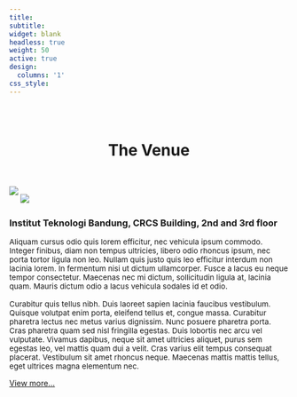 ```yaml
---
title: 
subtitle:
widget: blank
headless: true
weight: 50
active: true
design:
  columns: '1'
css_style: 
---
```


<div class="container-md">
  <h1 style="text-align: center; margin-bottom: 3rem; margin-top: 5rem;">The Venue</h1>
  <div class="row align-items-center">
    <div class="col-md-4" style="margin-bottom:1rem;">
      <img class="rounded" src="media/crcs_f3.jpg" style="margin-bottom:1em;">
      <img class="rounded" src="media/crcs_f2.jpg">
    </div>
    <div class="col-md-8">
      <h3>Institut Teknologi Bandung, CRCS Building, 2nd and 3rd floor</h3>
      <p style="font-size:0.85rem">Aliquam cursus odio quis lorem efficitur, nec vehicula ipsum commodo. Integer finibus, diam non tempus ultricies, libero odio rhoncus ipsum, nec porta tortor ligula non leo. Nullam quis justo quis leo efficitur interdum non lacinia lorem. In fermentum nisi ut dictum ullamcorper. Fusce a lacus eu neque tempor consectetur. Maecenas nec mi dictum, sollicitudin ligula at, lacinia quam. Mauris dictum odio a lacus vehicula sodales id et odio. <br><br>
      Curabitur quis tellus nibh. Duis laoreet sapien lacinia faucibus vestibulum. Quisque volutpat enim porta, eleifend tellus et, congue massa. Curabitur pharetra lectus nec metus varius dignissim. Nunc posuere pharetra porta. Cras pharetra quam sed nisl fringilla egestas. Duis lobortis nec arcu vel vulputate. Vivamus dapibus, neque sit amet ultricies aliquet, purus sem egestas leo, vel mattis quam dui a velit. Cras varius elit tempus consequat placerat. Vestibulum sit amet rhoncus neque. Maecenas mattis mattis tellus, eget ultrices magna elementum nec.
      </p>
    </div>
  </div>
  <div class="d-flex justify-content-center mt-5 mb-3">
      <p>
      <a href="venue/" class="btn btn-outline-primary btn-lg" role="button">View more...</a>
      </p>
  <div>
</div>